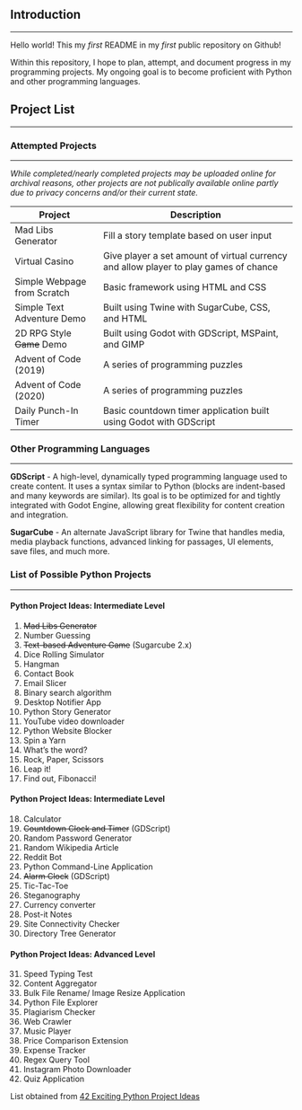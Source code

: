 ## Introduction
----------------

Hello world! This my *first* README in my *first* public repository on Github!

Within this repository, I hope to plan, attempt, and document progress
in my programming projects.
My ongoing goal is to become proficient with Python and other programming languages.


## Project List
---------------


### Attempted Projects
------------------------
*While completed/nearly completed projects may be uploaded online for archival reasons, other projects are not publically available online partly due to privacy concerns and/or their current state.*

Project | Description
------------ | -------------
Mad Libs Generator  | Fill a story template based on user input
Virtual Casino  | Give player a set amount of virtual currency and allow player to play games of chance
Simple Webpage from Scratch | Basic framework using HTML and CSS
Simple Text Adventure Demo | Built using Twine with SugarCube, CSS, and HTML
2D RPG Style ~~Game~~ Demo | Built using Godot with GDScript, MSPaint, and GIMP
Advent of Code (2019) | A series of programming puzzles
Advent of Code (2020) | A series of programming puzzles
Daily Punch-In Timer | Basic countdown timer application built using Godot with GDScript

### Other Programming Languages
-------------------------

**GDScript** - A high-level, dynamically typed programming language used to create content. It uses a syntax similar to Python (blocks are indent-based and many keywords are similar). Its goal is to be optimized for and tightly integrated with Godot Engine, allowing great flexibility for content creation and integration.

**SugarCube** - An alternate JavaScript library for Twine that handles media, media playback functions, advanced linking for passages, UI elements, save files, and much more.

### List of Possible Python Projects
----------------------------------
#### Python Project Ideas: Intermediate Level
1. ~~Mad Libs Generator~~
2. Number Guessing
3. ~~Text-based Adventure Game~~ (Sugarcube 2.x)
4. Dice Rolling Simulator
5. Hangman
6. Contact Book
7. Email Slicer
8. Binary search algorithm
9. Desktop Notifier App
10. Python Story Generator
11. YouTube video downloader
12. Python Website Blocker
13. Spin a Yarn
14. What’s the word?
15. Rock, Paper, Scissors
16. Leap it!
17. Find out, Fibonacci!
#### Python Project Ideas: Intermediate Level
18. Calculator
19. ~~Countdown Clock and Timer~~ (GDScript)
20. Random Password Generator
21. Random Wikipedia Article
22. Reddit Bot
23. Python Command-Line Application
24. ~~Alarm Clock~~ (GDScript)
25. Tic-Tac-Toe
26. Steganography
27. Currency converter
28. Post-it Notes
29. Site Connectivity Checker
30. Directory Tree Generator

#### Python Project Ideas: Advanced Level
31. Speed Typing Test
32. Content Aggregator
33. Bulk File Rename/ Image Resize Application
34. Python File Explorer
35. Plagiarism Checker
36. Web Crawler
37. Music Player
38. Price Comparison Extension
39. Expense Tracker
40. Regex Query Tool
41. Instagram Photo Downloader
42. Quiz Application

List obtained from [42 Exciting Python Project Ideas](https://www.upgrad.com/blog/python-projects-ideas-topics-beginners/)
